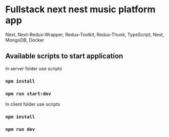 # Fullstack next nest music platform app

Next, Next-Redux-Wrapper, Redux-Toolkit, Redux-Thunk, TypeScript, Nest, MongoDB, Docker

## Available scripts to start application

In server folder use scripts

### `npm install`
### `npm run start:dev`

In client folder use scripts

### `npm install`
### `npm run dev`
